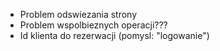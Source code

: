 * Problem odswiezania strony
* Problem wspolbieznych operacji???
* Id klienta do rezerwacji (pomysl: "logowanie")